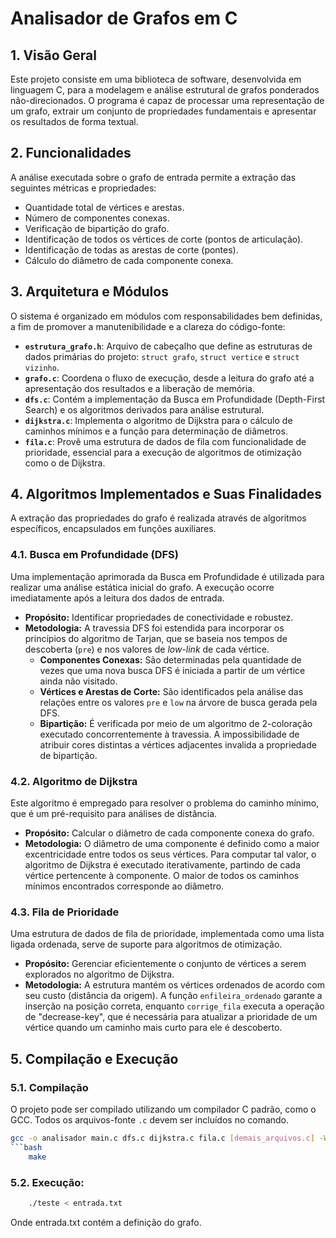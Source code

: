 # Analisador de Grafos em C

## 1. Visão Geral

Este projeto consiste em uma biblioteca de software, desenvolvida em linguagem C, para a modelagem e análise estrutural de grafos ponderados não-direcionados. O programa é capaz de processar uma representação de um grafo, extrair um conjunto de propriedades fundamentais e apresentar os resultados de forma textual.

## 2. Funcionalidades

A análise executada sobre o grafo de entrada permite a extração das seguintes métricas e propriedades:
* Quantidade total de vértices e arestas.
* Número de componentes conexas.
* Verificação de bipartição do grafo.
* Identificação de todos os vértices de corte (pontos de articulação).
* Identificação de todas as arestas de corte (pontes).
* Cálculo do diâmetro de cada componente conexa.

## 3. Arquitetura e Módulos

O sistema é organizado em módulos com responsabilidades bem definidas, a fim de promover a manutenibilidade e a clareza do código-fonte:

* **`estrutura_grafo.h`**: Arquivo de cabeçalho que define as estruturas de dados primárias do projeto: `struct grafo`, `struct vertice` e `struct vizinho`.
* **`grafo.c`**: Coordena o fluxo de execução, desde a leitura do grafo até a apresentação dos resultados e a liberação de memória.
* **`dfs.c`**: Contém a implementação da Busca em Profundidade (Depth-First Search) e os algoritmos derivados para análise estrutural.
* **`dijkstra.c`**: Implementa o algoritmo de Dijkstra para o cálculo de caminhos mínimos e a função para determinação de diâmetros.
* **`fila.c`**: Provê uma estrutura de dados de fila com funcionalidade de prioridade, essencial para a execução de algoritmos de otimização como o de Dijkstra.

## 4. Algoritmos Implementados e Suas Finalidades

A extração das propriedades do grafo é realizada através de algoritmos específicos, encapsulados em funções auxiliares.

### 4.1. Busca em Profundidade (DFS)

Uma implementação aprimorada da Busca em Profundidade é utilizada para realizar uma análise estática inicial do grafo. A execução ocorre imediatamente após a leitura dos dados de entrada.

* **Propósito:** Identificar propriedades de conectividade e robustez.
* **Metodologia:** A travessia DFS foi estendida para incorporar os princípios do algoritmo de Tarjan, que se baseia nos tempos de descoberta (`pre`) e nos valores de *low-link* de cada vértice.
    * **Componentes Conexas:** São determinadas pela quantidade de vezes que uma nova busca DFS é iniciada a partir de um vértice ainda não visitado.
    * **Vértices e Arestas de Corte:** São identificados pela análise das relações entre os valores `pre` e `low` na árvore de busca gerada pela DFS.
    * **Bipartição:** É verificada por meio de um algoritmo de 2-coloração executado concorrentemente à travessia. A impossibilidade de atribuir cores distintas a vértices adjacentes invalida a propriedade de bipartição.

### 4.2. Algoritmo de Dijkstra

Este algoritmo é empregado para resolver o problema do caminho mínimo, que é um pré-requisito para análises de distância.

* **Propósito:** Calcular o diâmetro de cada componente conexa do grafo.
* **Metodologia:** O diâmetro de uma componente é definido como a maior excentricidade entre todos os seus vértices. Para computar tal valor, o algoritmo de Dijkstra é executado iterativamente, partindo de cada vértice pertencente à componente. O maior de todos os caminhos mínimos encontrados corresponde ao diâmetro.

### 4.3. Fila de Prioridade

Uma estrutura de dados de fila de prioridade, implementada como uma lista ligada ordenada, serve de suporte para algoritmos de otimização.

* **Propósito:** Gerenciar eficientemente o conjunto de vértices a serem explorados no algoritmo de Dijkstra.
* **Metodologia:** A estrutura mantém os vértices ordenados de acordo com seu custo (distância da origem). A função `enfileira_ordenado` garante a inserção na posição correta, enquanto `corrige_fila` executa a operação de "decrease-key", que é necessária para atualizar a prioridade de um vértice quando um caminho mais curto para ele é descoberto.

## 5. Compilação e Execução

### 5.1. Compilação

O projeto pode ser compilado utilizando um compilador C padrão, como o GCC. Todos os arquivos-fonte `.c` devem ser incluídos no comando.

```bash
gcc -o analisador main.c dfs.c dijkstra.c fila.c [demais_arquivos.c] -Wall -O2
```bash
    make
```

### 5.2. Execução:

```bash
    ./teste < entrada.txt
```

Onde entrada.txt contém a definição do grafo.